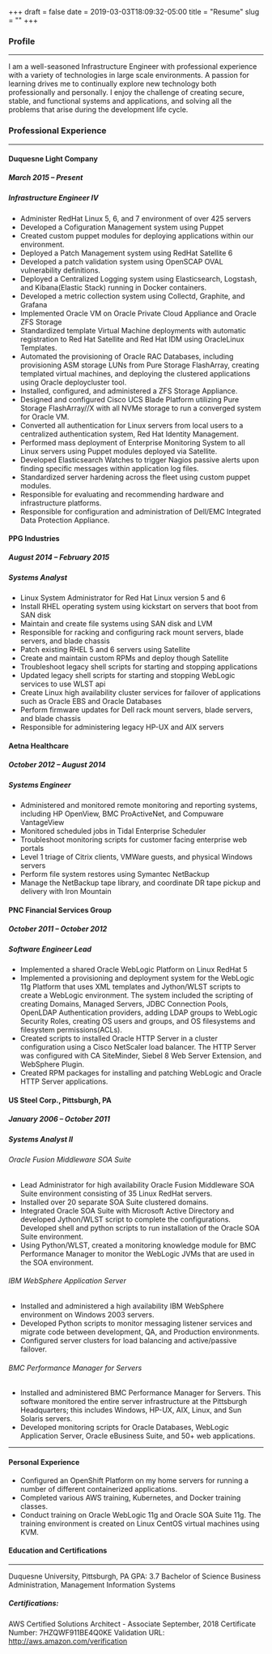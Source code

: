 +++ 
draft = false
date = 2019-03-03T18:09:32-05:00
title = "Resume"
slug = "" 
+++


### Profile
---
I am a well-seasoned Infrastructure Engineer with professional experience with a variety of technologies in large scale environments.  A passion for learning drives me to continually explore new technology both professionally and personally.  I enjoy the challenge of creating secure, stable, and functional systems and applications, and solving all the problems that arise during the development life cycle.


### Professional Experience
---
#### Duquesne Light Company						
##### March 2015 – Present
##### Infrastructure Engineer IV
+ Administer RedHat Linux 5, 6, and 7 environment of over 425 servers
+ Developed a Cofiguration Management system using Puppet
+ Created custom puppet modules for deploying applications within our environment.
+ Deployed a Patch Management system using RedHat Satellite 6
+ Developed a patch validation system using OpenSCAP OVAL vulnerability definitions.
+ Deployed a Centralized Logging system using Elasticsearch, Logstash, and Kibana(Elastic Stack) running in Docker containers.
+ Developed a metric collection system using Collectd, Graphite, and Grafana
+ Implemented Oracle VM on Oracle Private Cloud Appliance and Oracle ZFS Storage
+ Standardized template Virtual Machine deployments with automatic registration to Red Hat Satellite and Red Hat IDM using OracleLinux Templates.
+ Automated the provisioning of Oracle RAC Databases, including provisioning ASM storage LUNs from Pure Storage FlashArray, creating templated virtual machines, and deploying the clustered applications using Oracle deploycluster tool.
+ Installed, configured, and administered a ZFS Storage Appliance.
+ Designed and configured Cisco UCS Blade Platform utilizing Pure Storage FlashArray//X with all NVMe storage to run a converged system for Oracle VM.
+ Converted all authentication for Linux servers from local users to a centralized authentication system, Red Hat Identity Management.
+ Performed mass deployment of Enterprise Monitoring System to all Linux servers using Puppet modules deployed via Satellite.
+ Developed Elasticsearch Watches to trigger Nagios passive alerts upon finding specific messages within application log files.
+ Standardized server hardening across the fleet using custom puppet modules.
+ Responsible for evaluating and recommending hardware and infrastructure platforms.
+ Responsible for configuration and administration of Dell/EMC Integrated Data Protection Appliance.

#### PPG Industries						
##### August 2014 – February 2015
##### Systems Analyst
+ Linux System Administrator for Red Hat Linux version 5 and 6
+ Install RHEL operating system using kickstart on servers that boot from SAN disk
+ Maintain and create file systems using SAN disk and LVM
+ Responsible for racking and configuring rack mount servers, blade servers, and blade chassis
+ Patch existing RHEL 5 and 6 servers using Satellite
+ Create and maintain custom RPMs and deploy though Satellite
+ Troubleshoot legacy shell scripts for starting and stopping applications
+ Updated legacy shell scripts for starting and stopping WebLogic services to use WLST api
+ Create Linux high availability cluster services for failover of applications such as Oracle EBS and Oracle Databases
+ Perform firmware updates for Dell rack mount servers, blade servers, and blade chassis
+ Responsible for administering legacy HP-UX and AIX servers

#### Aetna Healthcare						        
##### October 2012 – August 2014
##### Systems Engineer
+ Administered and monitored remote monitoring and reporting systems, including HP OpenView, BMC ProActiveNet, and Compuware VantageView
+ Monitored scheduled jobs in Tidal Enterprise Scheduler
+ Troubleshoot monitoring scripts for customer facing enterprise web portals
+ Level 1 triage of Citrix clients, VMWare guests, and physical Windows servers
+ Perform file system restores using Symantec NetBackup
+ Manage the NetBackup tape library, and coordinate DR tape pickup and delivery with Iron Mountain

#### PNC Financial Services Group               
##### October 2011 – October 2012
##### Software Engineer Lead                                                         
+ Implemented a shared Oracle WebLogic Platform on Linux RedHat 5
+ Implemented a provisioning and deployment system for the WebLogic 11g Platform that uses XML templates and Jython/WLST scripts to create a WebLogic environment.  The system included the scripting of creating Domains, Managed Servers, JDBC Connection Pools, OpenLDAP Authentication providers, adding LDAP groups to WebLogic Security Roles, creating OS users and groups, and OS filesystems and filesystem permissions(ACLs).
+ Created scripts to installed Oracle HTTP Server in a cluster configuration using a Cisco NetScaler load balancer.  The HTTP Server was configured with CA SiteMinder, Siebel 8 Web Server Extension, and WebSphere Plugin.
+ Created RPM packages for installing and patching WebLogic and Oracle HTTP Server applications.

#### US Steel Corp., Pittsburgh, PA			   
##### January 2006 – October 2011			
##### Systems Analyst II
###### Oracle Fusion Middleware SOA Suite
+ Lead Administrator for high availability Oracle Fusion Middleware SOA Suite environment consisting of 35 Linux RedHat servers.
+ Installed over 20 separate SOA Suite clustered domains.
+ Integrated Oracle SOA Suite with Microsoft Active Directory and developed Jython/WLST script to complete the configurations.
Developed shell and python scripts to run installation of the Oracle SOA Suite environment.
+ Using Python/WLST, created a monitoring knowledge module for BMC Performance Manager to monitor the WebLogic JVMs that are used in the SOA environment.  
###### IBM WebSphere Application Server
+ Installed and administered a high availability IBM WebSphere environment on Windows 2003 servers.
+ Developed Python scripts to monitor messaging listener services and migrate code between development, QA, and Production environments.  
+ Configured server clusters for load balancing and active/passive failover.
###### BMC Performance Manager for Servers
+ Installed and administered BMC Performance Manager for Servers.  This software monitored the entire server infrastructure at the Pittsburgh Headquarters; this includes Windows, HP-UX, AIX, Linux, and Sun Solaris servers.  
+ Developed monitoring scripts for Oracle Databases, WebLogic Application Server, Oracle eBusiness Suite, and 50+ web applications.

---
#### Personal Experience
+ Configured an OpenShift Platform on my home servers for running a number of different containerized applications.
+ Completed various AWS training, Kubernetes, and Docker training classes.
+ Conduct training on Oracle WebLogic 11g and Oracle SOA Suite 11g.  The training environment is created on Linux CentOS virtual machines using KVM.

#### Education and Certifications
---
Duquesne University, Pittsburgh, PA	GPA: 3.7
Bachelor of Science 
Business Administration, Management Information Systems

##### Certifications: 
AWS Certified Solutions Architect - Associate
September, 2018
Certificate Number: 7HZQWF911BE4Q0KE
Validation URL: http://aws.amazon.com/verification

